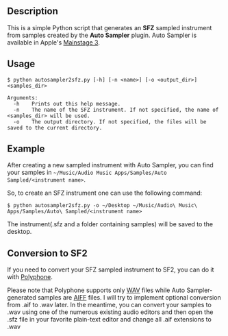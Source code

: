 ## Description

This is a simple Python script that generates an **SFZ** sampled instrument from samples created by the **Auto Sampler** plugin. Auto Sampler is available in Apple's [Mainstage 3](http://www.apple.com/mainstage/).

## Usage
```
$ python autosampler2sfz.py [-h] [-n <name>] [-o <output_dir>] <samples_dir>

Arguments:
  -h	Prints out this help message.
  -n	The name of the SFZ instrument. If not specified, the name of <samples_dir> will be used.
  -o	The output directory. If not specified, the files will be saved to the current directory.
```

## Example

After creating a new sampled instrument with Auto Sampler, you can find your samples in `~/Music/Audio Music Apps/Samples/Auto Sampled/<instrument name>`.
	
So, to create an SFZ instrument one can use the following command:

```$ python autosampler2sfz.py -o ~/Desktop ~/Music/Audio\ Music\ Apps/Samples/Auto\ Sampled/<instrument name>```
	
The instrument(.sfz and a folder containing samples) will be saved to the desktop.

## Conversion to SF2

If you need to convert your SFZ sampled instrument to SF2, you can do it with [Polyphone](http://www.polyphone.fr).

Please note that Polyphone supports only [WAV](https://en.wikipedia.org/wiki/WAV) files while Auto Sampler-generated samples are [AIFF](https://en.wikipedia.org/wiki/Audio_Interchange_File_Format) files. I will try to implement optional conversion from .aif to .wav later. In the meantime, you can convert your samples to .wav using one of the numerous existing audio editors and then open the .sfz file in your favorite plain-text editor and change all .aif extensions to .wav